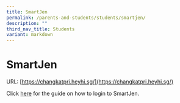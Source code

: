 ```yaml
---
title: SmartJen
permalink: /parents-and-students/students/smartjen/
description: ""
third_nav_title: Students
variant: markdown
---
```

# SmartJen

URL: [https://changkatpri.heyhi.sg/](https://changkatpri.heyhi.sg/)


Click [here](https://drive.google.com/file/d/13bujj6YKfGx0GfnJc4B_aHrq46_pXM8F/view) for the guide on how to login to SmartJen.